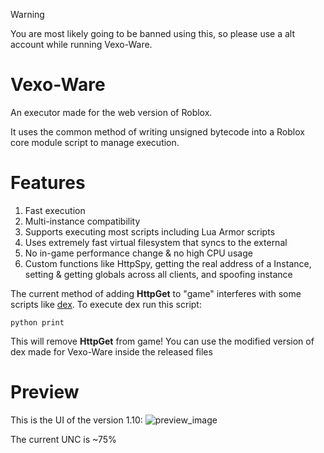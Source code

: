 > [!WARNING]  
> You are most likely going to be banned using this, so please use a alt account while running Vexo-Ware.
  
# Vexo-Ware
An executor made for the web version of Roblox.
  
It uses the common method of writing unsigned bytecode into a Roblox core module script to manage execution.

# Features
1. Fast execution
2. Multi-instance compatibility
3. Supports executing most scripts including Lua Armor scripts
4. Uses extremely fast virtual filesystem that syncs to the external
5. No in-game performance change & no high CPU usage
6. Custom functions like HttpSpy, getting the real address of a Instance, setting & getting globals across all clients, and spoofing instance

The current method of adding **HttpGet** to "game" interferes with some scripts like [dex](https://raw.githubusercontent.com/infyiff/backup/main/dex.lua). To execute dex run this script:
  
```python print```
  
This will remove **HttpGet** from game! You can use the modified version of dex made for Vexo-Ware inside the released files

# Preview
This is the UI of the version 1.10:
![preview_image](https://github.com/wyclgd/vexo-ware/blob/main/v.1.10-Preview.png?raw=true)
  
The current UNC is ~75%
